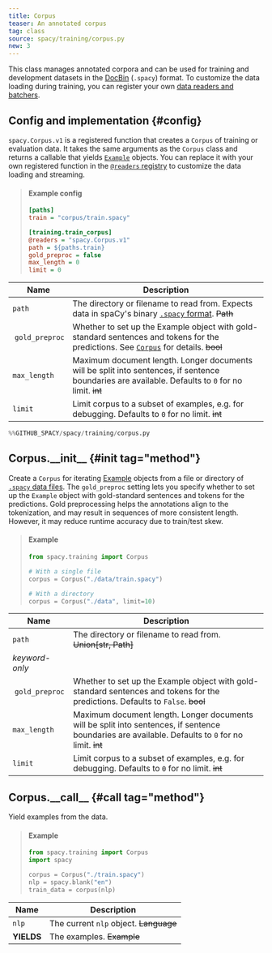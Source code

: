 ```yaml
---
title: Corpus
teaser: An annotated corpus
tag: class
source: spacy/training/corpus.py
new: 3
---
```


This class manages annotated corpora and can be used for training and
development datasets in the [DocBin](/api/docbin) (`.spacy`) format. To
customize the data loading during training, you can register your own
[data readers and batchers](/usage/training#custom-code-readers-batchers).

## Config and implementation {#config}

`spacy.Corpus.v1` is a registered function that creates a `Corpus` of training
or evaluation data. It takes the same arguments as the `Corpus` class and
returns a callable that yields [`Example`](/api/example) objects. You can
replace it with your own registered function in the
[`@readers` registry](/api/top-level#registry) to customize the data loading and
streaming.

> #### Example config
>
> ```ini
> [paths]
> train = "corpus/train.spacy"
>
> [training.train_corpus]
> @readers = "spacy.Corpus.v1"
> path = ${paths.train}
> gold_preproc = false
> max_length = 0
> limit = 0
> ```

| Name            | Description                                                                                                                                              |
| --------------- | -------------------------------------------------------------------------------------------------------------------------------------------------------- |
| `path`          | The directory or filename to read from. Expects data in spaCy's binary [`.spacy` format](/api/data-formats#binary-training). ~~Path~~                    |
|  `gold_preproc` | Whether to set up the Example object with gold-standard sentences and tokens for the predictions. See [`Corpus`](/api/corpus#init) for details. ~~bool~~ |
| `max_length`    | Maximum document length. Longer documents will be split into sentences, if sentence boundaries are available. Defaults to `0` for no limit. ~~int~~      |
| `limit`         | Limit corpus to a subset of examples, e.g. for debugging. Defaults to `0` for no limit. ~~int~~                                                          |

```python
%%GITHUB_SPACY/spacy/training/corpus.py
```

## Corpus.\_\_init\_\_ {#init tag="method"}

Create a `Corpus` for iterating [Example](/api/example) objects from a file or
directory of [`.spacy` data files](/api/data-formats#binary-training). The
`gold_preproc` setting lets you specify whether to set up the `Example` object
with gold-standard sentences and tokens for the predictions. Gold preprocessing
helps the annotations align to the tokenization, and may result in sequences of
more consistent length. However, it may reduce runtime accuracy due to
train/test skew.

> #### Example
>
> ```python
> from spacy.training import Corpus
>
> # With a single file
> corpus = Corpus("./data/train.spacy")
>
> # With a directory
> corpus = Corpus("./data", limit=10)
> ```

| Name            | Description                                                                                                                                         |
| --------------- | --------------------------------------------------------------------------------------------------------------------------------------------------- |
| `path`          | The directory or filename to read from. ~~Union[str, Path]~~                                                                                        |
| _keyword-only_  |                                                                                                                                                     |
|  `gold_preproc` | Whether to set up the Example object with gold-standard sentences and tokens for the predictions. Defaults to `False`. ~~bool~~                     |
| `max_length`    | Maximum document length. Longer documents will be split into sentences, if sentence boundaries are available. Defaults to `0` for no limit. ~~int~~ |
| `limit`         | Limit corpus to a subset of examples, e.g. for debugging. Defaults to `0` for no limit. ~~int~~                                                     |

## Corpus.\_\_call\_\_ {#call tag="method"}

Yield examples from the data.

> #### Example
>
> ```python
> from spacy.training import Corpus
> import spacy
>
> corpus = Corpus("./train.spacy")
> nlp = spacy.blank("en")
> train_data = corpus(nlp)
> ```

| Name       | Description                            |
| ---------- | -------------------------------------- |
| `nlp`      | The current `nlp` object. ~~Language~~ |
| **YIELDS** | The examples. ~~Example~~              |
